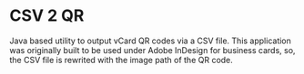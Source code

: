 CSV 2 QR
========

Java based utility to output vCard QR codes via a CSV file.
This application was originally built to be used under Adobe InDesign for business cards, so, the CSV file is rewrited with the image path of the QR code.

